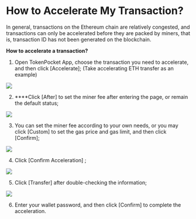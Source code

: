 # How to Accelerate My Transaction?

In general, transactions on the Ethereum chain are relatively congested, and transactions can only be accelerated before they are packed by miners, that is, transaction ID has not been generated on the blockchain.

**How to accelerate a transaction?**

1. Open TokenPocket App, choose the transaction you need to accelerate, and then click \[Accelerate\]; \(Take accelerating ETH transfer as an example\)

![](../.gitbook/assets/jia-su-1%20%281%29.png)

2. ****Click \[After\] to set the miner fee after entering the page, or remain the default status;

![](../.gitbook/assets/jia-su-02%20%281%29.png)

3. You can set the miner fee according to your own needs, or you may click \[Custom\] to set the gas price and gas limit, and then click \[Confirm\];

![](../.gitbook/assets/jia-su-03%20%281%29.png)

4. Click \[Confirm Acceleration\] ;

![](../.gitbook/assets/jia-su-2%20%282%29.png)

5. Click \[Transfer\] after double-checking the information;

![](../.gitbook/assets/jia-su-3%20%281%29.png)

6. Enter your wallet password, and then click \[Confirm\] to complete the acceleration.



